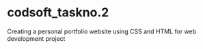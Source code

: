 # codsoft_taskno.2
Creating a personal portfolio website using CSS and HTML for web development project
